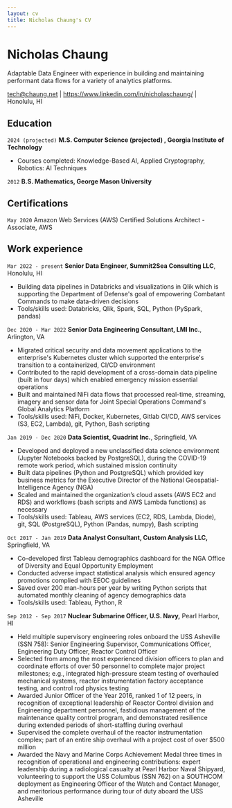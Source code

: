 ```yaml
---
layout: cv
title: Nicholas Chaung's CV
---
```

# Nicholas Chaung
Adaptable Data Engineer with experience in building and maintaining performant data flows for a variety of analytics platforms.

<!--- Skilled in providing clear insights through concise data visualizations for a variety of management and senior executive clients. -->

<div id="webaddress">
<a href="tech@chaung.net">tech@chaung.net</a>  
| <a href="https://www.linkedin.com/in/nicholaschaung/">https://www.linkedin.com/in/nicholaschaung/</a> | Honolulu, HI
</div>



## Education

`2024 (projected)`
__M.S. Computer Science (projected) , Georgia Institute of Technology__

- Courses completed: Knowledge-Based AI, Applied Cryptography, Robotics: AI Techniques

`2012`
__B.S. Mathematics, George Mason University__



## Certifications

`May 2020`
Amazon Web Services (AWS) Certified Solutions Architect - Associate, AWS



## Work experience

`Mar 2022 - present`
__Senior Data Engineer, Summit2Sea Consulting LLC__, Honolulu, HI

- Building data pipelines in Databricks and visualizations in Qlik which is supporting the Department of Defense's goal of empowering Combatant Commands to make data-driven decisions  
- Tools/skills used: Databricks, Qlik, Spark, SQL, Python (PySpark, pandas)

`Dec 2020 - Mar 2022`
__Senior Data Engineering Consultant, LMI Inc.__, Arlington, VA

- Migrated critical security and data movement applications to the enterprise's Kubernetes cluster which supported the enterprise's transition to a containerized, CI/CD environment
- Contributed to the rapid development of a cross-domain data pipeline (built in four days) which enabled emergency mission essential operations
- Built and maintained NiFi data flows that processed real-time, streaming, imagery and sensor data for Joint Special Operations Command's Global Analytics Platform
- Tools/skills used: NiFi, Docker, Kubernetes, Gitlab CI/CD, AWS services (S3, EC2, Lambda), git, Python, Bash scripting

`Jan 2019 - Dec 2020`
__Data Scientist, Quadrint Inc.__, Springfield, VA

- Developed and deployed a new unclassified data science environment (Jupyter Notebooks backed by PostgreSQL), during the COVID-19 remote work period, which sustained mission continuity
- Built data pipelines (Python and PostgreSQL) which provided key business metrics for the Executive Director of the National Geospatial-Intelligence Agency (NGA)
- Scaled and maintained the organization’s cloud assets (AWS EC2 and RDS) and workflows (bash scripts and AWS Lambda functions) as necessary
- Tools/skills used: Tableau, AWS services (EC2, RDS, Lambda, Diode), git, SQL (PostgreSQL), Python (Pandas, numpy), Bash scripting

<!--- 
- As a database administrator, facilitated performant analytics by ensuring organization’s data assets were properly indexed and integrated into automated processing workflows
- Advised clients on optimal cloud architectures for data science environments
-->

`Oct 2017 - Jan 2019`
__Data Analyst Consultant, Custom Analysis LLC,__ Springfield, VA
- Co-developed first Tableau demographics dashboard for the NGA Office of Diversity and Equal Opportunity Employment
- Conducted adverse impact statistical analysis which ensured agency promotions complied with EEOC guidelines
- Saved over 200 man-hours per year by writing Python scripts that automated monthly cleaning of agency demographics data
- Tools/skills used: Tableau, Python, R

<!--- <div style="page-break-after: always;"></div> -->

`Sep 2012 - Sep 2017`
__Nuclear Submarine Officer, U.S. Navy,__ Pearl Harbor, HI

- Held multiple supervisory engineering roles onboard the USS Asheville (SSN 758): Senior Engineering Supervisor, Communications Officer, Engineering Duty Officer, Reactor Control Officer
- Selected from among the most experienced division officers to plan and coordinate efforts of over 50 personnel to complete major project milestones; e.g., integrated high-pressure steam testing of overhauled mechanical systems, reactor instrumentation factory acceptance testing, and control rod physics testing
- Awarded Junior Officer of the Year 2016, ranked 1 of 12 peers, in recognition of exceptional leadership of Reactor Control division and Engineering department personnel, fastidious management of the maintenance quality control program, and demonstrated resilience during extended periods of short-staffing during overhaul
- Supervised the complete overhaul of the reactor instrumentation complex; part of an entire ship overhaul with a project cost of over $500 million
- Awarded the Navy and Marine Corps Achievement Medal three times in recognition of operational and engineering contributions: expert leadership during a radiological casualty at Pearl Harbor Naval Shipyard, volunteering to support the USS Columbus (SSN 762) on a SOUTHCOM deployment as Engineering Officer of the Watch and Contact Manager, and meritorious performance during tour of duty aboard the USS Asheville


<!--- 
## Summary of skills

Cloud (AWS): EC2, S3, RDS, Aurora, Diode, Lambda, VPC architectures

Python: numpy, pandas, various SQL connectors, requests, PIL

Databases: PostgreSQL, Aurora

Containerization and CI/CD: Docker, Kubernetes, Gitlab runners

Linux: shell scripting, scheduling, and services

Organizational: Agile and SAFe

Others: git, Jupyter Notebooks, R, Apache NiFi, Tableau
-->


<!-- ### Footer

Last updated: April 2021 -->


